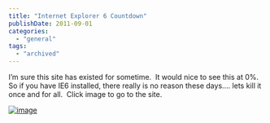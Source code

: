 ```yaml
---
title: "Internet Explorer 6 Countdown"
publishDate: 2011-09-01
categories: 
  - "general"
tags:
  - "archived"
---
```


I’m sure this site has existed for sometime.  It would nice to see this at 0%.  So if you have IE6 installed, there really is no reason these days…. lets kill it once and for all.  Click image to go to the site.

[![image](https://ramblinggeek.co.uk/wp-content/uploads/2011/09/image.png "image")](https://www.ie6countdown.com/)
